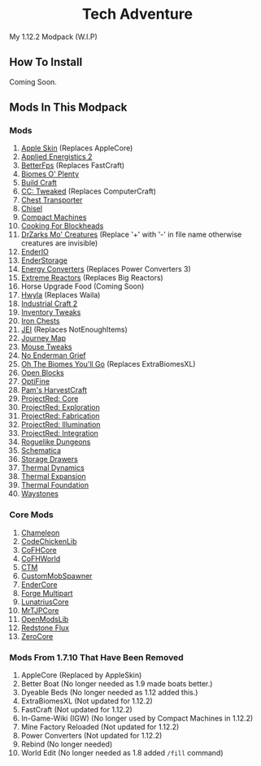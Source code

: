<h1 align="center">Tech Adventure</h1>

  My 1.12.2 Modpack (W.I.P)                                                                                         

## How To Install

Coming Soon.

## Mods In This Modpack

### Mods

1. [Apple Skin](https://www.curseforge.com/minecraft/mc-mods/appleskin/download/2987247) (Replaces AppleCore)
2. [Applied Energistics 2](https://www.curseforge.com/minecraft/mc-mods/applied-energistics-2/files/2747063)
3. [BetterFps](https://www.curseforge.com/minecraft/mc-mods/betterfps/files/2483393) (Replaces FastCraft)
4. [Biomes O' Plenty](https://www.curseforge.com/minecraft/mc-mods/biomes-o-plenty/files/3558882)
5. [Build Craft](https://www.curseforge.com/minecraft/mc-mods/buildcraft/files/3204475)
6. [CC: Tweaked](https://www.curseforge.com/minecraft/mc-mods/cc-tweaked/files/2992872) (Replaces ComputerCraft)
7. [Chest Transporter](https://www.curseforge.com/minecraft/mc-mods/chest-transporter/files/2524058)
8. [Chisel](https://www.curseforge.com/minecraft/mc-mods/chisel/files/2915375)
9. [Compact Machines](https://www.curseforge.com/minecraft/mc-mods/compact-machines/files/2707509)
10. [Cooking For Blockheads](https://www.curseforge.com/minecraft/mc-mods/cooking-for-blockheads/files/2862651)
11. [DrZarks Mo' Creatures](https://www.curseforge.com/minecraft/mc-mods/mo-creatures/files/2628698) (Replace '+' with '-' in file name otherwise creatures are invisible)
12. [EnderIO](https://www.curseforge.com/minecraft/mc-mods/ender-io/files/3328811)
13. [EnderStorage](https://www.curseforge.com/minecraft/mc-mods/ender-storage-1-8/files/2755787)
14. [Energy Converters](https://www.curseforge.com/minecraft/mc-mods/energy-converters/files/2992813) (Replaces Power Converters 3)
15. [Extreme Reactors](https://www.curseforge.com/minecraft/mc-mods/extreme-reactors/files/3194746) (Replaces Big Reactors)
16. Horse Upgrade Food (Coming Soon)
17. [Hwyla](https://www.curseforge.com/minecraft/mc-mods/hwyla/files/2568751) (Replaces Waila)
18. [Industrial Craft 2](https://www.curseforge.com/minecraft/mc-mods/industrial-craft/files/3838713)
19. [Inventory Tweaks](https://www.curseforge.com/minecraft/mc-mods/inventory-tweaks/files/2923460)
20. [Iron Chests](https://www.curseforge.com/minecraft/mc-mods/iron-chests/files/2747935)
21. [JEI](https://www.curseforge.com/minecraft/mc-mods/jei/files/3043174) (Replaces NotEnoughItems)
22. [Journey Map](https://www.curseforge.com/minecraft/mc-mods/journeymap/files/2916002)
23. [Mouse Tweaks](https://www.curseforge.com/minecraft/mc-mods/mouse-tweaks/files/2671937)
24. [No Enderman Grief](https://www.github.com/BJTMastermind/No-Enderman-Grief)
25. [Oh The Biomes You'll Go](https://www.curseforge.com/minecraft/mc-mods/oh-the-biomes-youll-go/files/2833179) (Replaces ExtraBiomesXL)
26. [Open Blocks](https://www.curseforge.com/minecraft/mc-mods/openblocks/files/2699056)
27. [OptiFine](https://optifine.net/adloadx?f=OptiFine_1.12.2_HD_U_G5.jar&x=ed07)
28. [Pam's HarvestCraft](https://www.curseforge.com/minecraft/mc-mods/pams-harvestcraft/files/2904825)
29. [ProjectRed: Core](https://www.curseforge.com/minecraft/mc-mods/project-red-core/files/2745545)
30. [ProjectRed: Exploration](https://www.curseforge.com/minecraft/mc-mods/project-red-exploration/files/2745551)
31. [ProjectRed: Fabrication](https://www.curseforge.com/minecraft/mc-mods/project-red-fabrication/files/2745547)
32. [ProjectRed: Illumination](https://www.curseforge.com/minecraft/mc-mods/project-red-illumination/files/2745549)
33. [ProjectRed: Integration](https://www.curseforge.com/minecraft/mc-mods/project-red-integration/files/2745548)
34. [Roguelike Dungeons](https://www.curseforge.com/minecraft/mc-mods/roguelike-dungeons/files/2492586)
35. [Schematica](https://www.curseforge.com/minecraft/mc-mods/schematica/files/2554100)
36. [Storage Drawers](https://www.curseforge.com/minecraft/mc-mods/storage-drawers/files/2952606)
37. [Thermal Dynamics](https://www.curseforge.com/minecraft/mc-mods/thermal-dynamics/files/2920505)
38. [Thermal Expansion](https://www.curseforge.com/minecraft/mc-mods/thermal-expansion/files/2926431)
39. [Thermal Foundation](https://www.curseforge.com/minecraft/mc-mods/thermal-foundation/files/2926428)
40. [Waystones](https://www.curseforge.com/minecraft/mc-mods/waystones/files/2859589)

### Core Mods

1. [Chameleon](https://www.curseforge.com/minecraft/mc-mods/chameleon/files/2450900)
2. [CodeChickenLib](https://www.curseforge.com/minecraft/mc-mods/codechicken-lib-1-8/files/2779848)
3. [CoFHCore](https://www.curseforge.com/minecraft/mc-mods/cofh-core/files/2920433)
4. [CoFHWorld](https://www.curseforge.com/minecraft/mc-mods/cofh-world/files/2920434)
5. [CTM](https://www.curseforge.com/minecraft/mc-mods/ctm/files/2915363)
6. [CustomMobSpawner](https://www.curseforge.com/minecraft/mc-mods/custom-mob-spawner/files/2859433)
7. [EnderCore](https://www.curseforge.com/minecraft/mc-mods/endercore/files/2972849)
8. [Forge Multipart](https://www.curseforge.com/minecraft/mc-mods/cb-multipart/files/2755790)
9. [LunatriusCore](https://www.curseforge.com/minecraft/mc-mods/lunatriuscore/files/2489549)
10. [MrTJPCore](https://www.curseforge.com/minecraft/mc-mods/mrtjpcore/files/2735197)
11. [OpenModsLib](https://www.curseforge.com/minecraft/mc-mods/openmodslib/files/2699055)
12. [Redstone Flux](https://www.curseforge.com/minecraft/mc-mods/redstone-flux/files/2920436)
13. [ZeroCore](https://www.curseforge.com/minecraft/mc-mods/zerocore/files/3194743)

### Mods From 1.7.10 That Have Been Removed

1. AppleCore (Replaced by AppleSkin)
2. Better Boat (No longer needed as 1.9 made boats better.)
3. Dyeable Beds (No longer needed as 1.12 added this.)
4. ExtraBiomesXL (Not updated for 1.12.2)
5. FastCraft (Not updated for 1.12.2)
6. In-Game-Wiki (IGW) (No longer used by Compact Machines in 1.12.2)
7. Mine Factory Reloaded (Not updated for 1.12.2)
8. Power Converters (Not updated for 1.12.2)
9. Rebind (No longer needed)
10. World Edit (No longer needed as 1.8 added `/fill` command)
